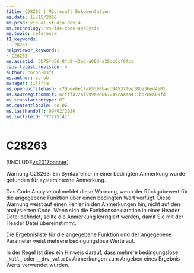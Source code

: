 ```yaml
---
title: C28263 | Microsoft-Dokumentation
ms.date: 11/15/2016
ms.prod: visual-studio-dev14
ms.technology: vs-ide-code-analysis
ms.topic: reference
f1_keywords:
- C28263
helpviewer_keywords:
- C28263
ms.assetid: 5b75fb56-8fc9-43ad-a00d-a28dc6cf6fca
caps.latest.revision: 4
author: corob-msft
ms.author: corob
manager: jillfra
ms.openlocfilehash: c79bee6e1fab5390bacd94537fee18ba36ed4e01
ms.sourcegitcommit: 6cfffa72af599a9d667249caaaa411bb28ea69fd
ms.translationtype: MT
ms.contentlocale: de-DE
ms.lasthandoff: 09/02/2020
ms.locfileid: "77275141"
---
```

# <a name="c28263"></a>C28263
[!INCLUDE[vs2017banner](../includes/vs2017banner.md)]

Warnung C28263: Ein Syntaxfehler in einer bedingten Anmerkung wurde gefunden für systeminterne Anmerkung.  
  
 Das Code Analysetool meldet diese Warnung, wenn der Rückgabewert für die angegebene Funktion über einen bedingten Wert verfügt. Diese Warnung weist auf einen Fehler in den Anmerkungen hin, nicht auf den analysierten Code. Wenn sich die Funktionsdeklaration in einer Header Datei befindet, sollte die Anmerkung korrigiert werden, damit Sie mit der Header Datei übereinstimmt.  
  
 Die Ergebnisliste für die angegebene Funktion und der angegebene Parameter weist mehrere bedingungslose Werte auf.  
  
 In der Regel ist dies ein Hinweis darauf, dass mehrere bedingungslose `_Null_` oder `__drv_valueIs` Anmerkungen zum Angeben eines Ergebnis Werts verwendet wurden.
